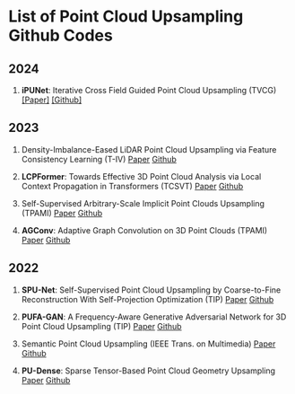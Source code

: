 # List of Point Cloud Upsampling Github Codes

## 2024
1. **iPUNet**: Iterative Cross Field Guided Point Cloud Upsampling (TVCG) [[Paper]](https://ieeexplore.ieee.org/document/10288350) [[Github]](https://github.com/GSW-D/iPUNet)

## 2023
1. Density-Imbalance-Eased LiDAR Point Cloud Upsampling via Feature Consistency Learning (T-IV) [Paper](https://ieeexplore.ieee.org/document/9743721) [Github](https://github.com/nycu-acm/Density-Imbalance-Eased)

2. **LCPFormer**: Towards Effective 3D Point Cloud Analysis via Local Context Propagation in Transformers (TCSVT) [Paper](https://ieeexplore.ieee.org/document/10049597) [Github](https://github.com/zhh6425/LocalContextPropagation)

3. Self-Supervised Arbitrary-Scale Implicit Point Clouds Upsampling (TPAMI) [Paper](https://ieeexplore.ieee.org/document/10159515) [Github](https://github.com/xnowbzhao/sapcu)

4. **AGConv**: Adaptive Graph Convolution on 3D Point Clouds (TPAMI) [Paper](https://ieeexplore.ieee.org/document/10024001) [Github](https://github.com/hrzhou2/AdaptConv-master)

## 2022
1. **SPU-Net**: Self-Supervised Point Cloud Upsampling by Coarse-to-Fine Reconstruction With Self-Projection Optimization (TIP) [Paper](https://ieeexplore.ieee.org/document/9794769) [Github](https://github.com/liuxinhai/SPU-Net)

2. **PUFA-GAN**: A Frequency-Aware Generative Adversarial Network for 3D Point Cloud Upsampling (TIP) [Paper](https://ieeexplore.ieee.org/document/9961237) [Github](https://github.com/yuanhui0325/PUFA-GAN)

3. Semantic Point Cloud Upsampling (IEEE Trans. on Multimedia) [Paper](https://ieeexplore.ieee.org/document/9738472) [Github](https://github.com/yuanhui0325/PUFA-GAN)

4. **PU-Dense**: Sparse Tensor-Based Point Cloud Geometry Upsampling [Paper](https://ieeexplore.ieee.org/document/9794916) [Github](https://github.com/aniqueakhtar/PointCloudUpsampling)